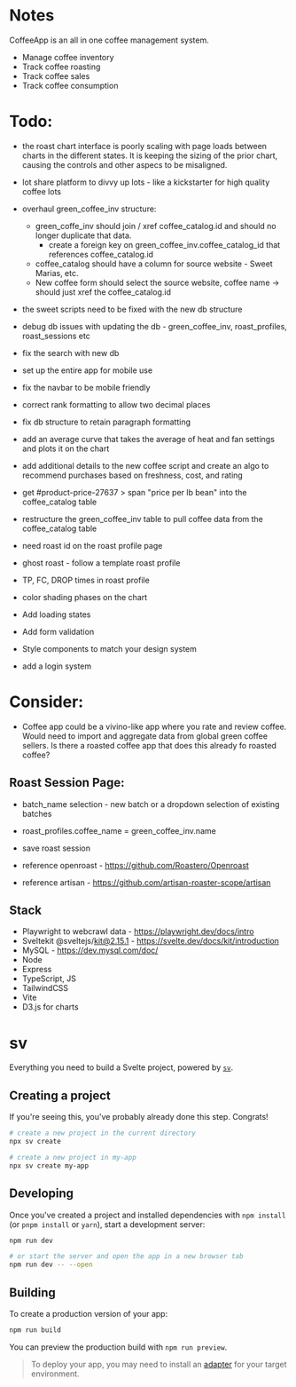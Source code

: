 # Notes

CoffeeApp is an all in one coffee management system.

- Manage coffee inventory
- Track coffee roasting
- Track coffee sales
- Track coffee consumption

# Todo:

- the roast chart interface is poorly scaling with page loads between charts in the different states. It is keeping the sizing of the prior chart, causing the controls and other aspecs to be misaligned.
- lot share platform to divvy up lots - like a kickstarter for high quality coffee lots
- overhaul green_coffee_inv structure:
  - green_coffe_inv should join / xref coffee_catalog.id and should no longer duplicate that data.
    - create a foreign key on green_coffee_inv.coffee_catalog_id that references coffee_catalog.id
  - coffee_catalog should have a column for source website - Sweet Marias, etc.
  - New coffee form should select the source website, coffee name -> should just xref the coffee_catalog.id
- the sweet scripts need to be fixed with the new db structure
- debug db issues with updating the db - green_coffee_inv, roast_profiles, roast_sessions etc
- fix the search with new db
- set up the entire app for mobile use
- fix the navbar to be mobile friendly
- correct rank formatting to allow two decimal places
- fix db structure to retain paragraph formatting
- add an average curve that takes the average of heat and fan settings and plots it on the chart
- add additional details to the new coffee script and create an algo to recommend purchases based on freshness, cost, and rating
- get #product-price-27637 > span "price per lb bean" into the coffee_catalog table
- restructure the green_coffee_inv table to pull coffee data from the coffee_catalog table
- need roast id on the roast profile page
- ghost roast - follow a template roast profile
- TP, FC, DROP times in roast profile
- color shading phases on the chart

- Add loading states
- Add form validation
- Style components to match your design system
- add a login system

# Consider:

- Coffee app could be a vivino-like app where you rate and review coffee. Would need to import and aggregate data from global green coffee sellers. Is there a roasted coffee app that does this already fo roasted coffee?

## Roast Session Page:

- batch_name selection - new batch or a dropdown selection of existing batches
- roast_profiles.coffee_name = green_coffee_inv.name
- save roast session

- reference openroast - https://github.com/Roastero/Openroast
- reference artisan - https://github.com/artisan-roaster-scope/artisan

## Stack

- Playwright to webcrawl data - https://playwright.dev/docs/intro
- Sveltekit @sveltejs/kit@2.15.1 - https://svelte.dev/docs/kit/introduction
- MySQL - https://dev.mysql.com/doc/
- Node
- Express
- TypeScript, JS
- TailwindCSS
- Vite
- D3.js for charts

# sv

Everything you need to build a Svelte project, powered by [`sv`](https://github.com/sveltejs/cli).

## Creating a project

If you're seeing this, you've probably already done this step. Congrats!

```bash
# create a new project in the current directory
npx sv create

# create a new project in my-app
npx sv create my-app
```

## Developing

Once you've created a project and installed dependencies with `npm install` (or `pnpm install` or `yarn`), start a development server:

```bash
npm run dev

# or start the server and open the app in a new browser tab
npm run dev -- --open
```

## Building

To create a production version of your app:

```bash
npm run build
```

You can preview the production build with `npm run preview`.

> To deploy your app, you may need to install an [adapter](https://svelte.dev/docs/kit/adapters) for your target environment.
